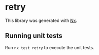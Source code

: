 # retry

This library was generated with [Nx](https://nx.dev).

## Running unit tests

Run `nx test retry` to execute the unit tests.
